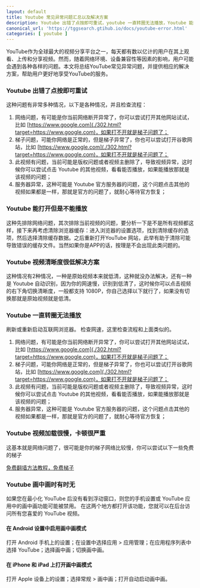 ```yaml
---
layout: default
title: Youtube 常见异常问题汇总以及解决方案
description: Youtube 出错了点按即可重试，youtube 一直转圈无法播放，Youtube 能打开但是不能播放，Youtube 视频清晰度很低怎么办？视频加载很慢，卡顿严重怎么办呢？这些都是常见的一些问题，这里就带大家一起来分析并解决这类问题。
canonical_url: 'https://tggsearch.gtihub.io/docs/youtube-error.html'
categories: [ youtube ]
---
```

YouTube作为全球最大的视频分享平台之一，每天都有数以亿计的用户在其上观看、上传和分享视频。然而，随着网络环境、设备兼容性等因素的影响，用户可能会遇到各种各样的问题。本文将总结YouTube常见异常问题，并提供相应的解决方案，帮助用户更好地享受YouTube的服务。

### Youtube 出错了点按即可重试
这种问题有非常多种情况，以下是各种情况，并且检查流程：

1. 网络问题，有可能是你当前网络断开异常了，你可以尝试打开其他网站试试，比如 [https://www.google.com](./302.html?target=https://www.google.com)，如果打不开就是梯子问题了；
2. 梯子问题，可能你网络是正常的，但是梯子异常了，你也可以尝试打开谷歌网站，比如 [https://www.google.com](./302.html?target=https://www.google.com)，如果打不开就是梯子问题了；
3. 此视频有问题，当前可能是版权问题或者视频主删除了，导致视频异常，这时候你可以尝试点击 Youtube 的其他视频，看看能否播放，如果能播放那就是该视频的问题；
4. 服务器异常，这种可能是 Youtube 官方服务器的问题，这个问题点击其他的视频如果都是一样，那就是官方的问题了，就耐心等待官方恢复；

### Youtube 能打开但是不能播放
这种先排除网络问题，其次排除当前视频的问题，要分析一下是不是所有视频都这样，接下来再考虑清除浏览器缓存：进入浏览器的设置选项，找到清除缓存的选项，然后选择清除缓存数据。之后重新打开YouTube 网站，此举有助于清除可能导致错误的缓存文件。当然如果你是APP的话，按理是不会出现此类问题的。

### Youtube 视频清晰度很低解决方案
这种情况有2种情况，一种是原始视频本来就低清，这种就没办法解决，还有一种是 Youtube 自动识别，因为你的网速慢，识别到低清了，这时候你可以点击视频的右下角切换清晰度，一般都支持 1080P，你自己选择以下就行了，如果没有切换那就是原始视频就是低清。

### Youtube 一直转圈无法播放
刷新或重新启动互联网浏览器。 检查网速，这里检查流程和上面类似的。

1. 网络问题，有可能是你当前网络断开异常了，你可以尝试打开其他网站试试，比如 [https://www.google.com](./302.html?target=https://www.google.com)，如果打不开就是梯子问题了；
2. 梯子问题，可能你网络是正常的，但是梯子异常了，你也可以尝试打开谷歌网站，比如 [https://www.google.com](./302.html?target=https://www.google.com)，如果打不开就是梯子问题了；
3. 此视频有问题，当前可能是版权问题或者视频主删除了，导致视频异常，这时候你可以尝试点击 Youtube 的其他视频，看看能否播放，如果能播放那就是该视频的问题；
4. 服务器异常，这种可能是 Youtube 官方服务器的问题，这个问题点击其他的视频如果都是一样，那就是官方的问题了，就耐心等待官方恢复；

### Youtube 视频加载很慢，卡顿很严重
这基本就是网络问题了，很可能是你的梯子网络比较慢，你可以尝试以下一些免费的梯子

[免费翻墙方法教程，免费梯子](./vpn-kl.html)

### Youtube 画中画时有时无
如果您在最小化 YouTube 后没有看到浮动窗口，则您的手机设置或 YouTube 应用中的画中画功能可能被禁用。 在这两个地方都打开该功能，您就可以在后台访问所有您喜爱的 YouTube 视频。

#### 在 Android 设置中启用画中画模式
打开 Android 手机上的设置；在设置中选择应用 > 应用管理；在应用程序列表中选择 YouTube；选择画中画；切换画中画。

#### 在 iPhone 和 iPad 上打开画中画模式
打开 Apple 设备上的设置；选择常规 > 画中画；打开自动启动画中画。

